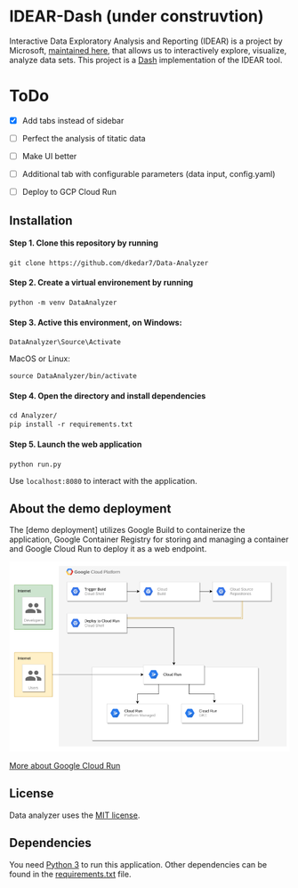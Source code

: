 # IDEAR-Dash (under construvtion)
Interactive Data Exploratory Analysis and Reporting (IDEAR) is a project by Microsoft, [maintained here](https://github.com/Azure/Azure-TDSP-Utilities/tree/master/DataScienceUtilities/DataReport-Utils/Python), that allows us to interactively explore, visualize, analyze data sets. This project is a [Dash](https://plotly.com/dash/) implementation of the IDEAR tool.

# ToDo
- [x] Add tabs instead of sidebar
- [ ] Perfect the analysis of titatic data
- [ ] Make UI better
- [ ] Additional tab with configurable parameters (data input, config.yaml)
- [ ] Deploy to GCP Cloud Run


## Installation

#### Step 1. Clone this repository by running

    git clone https://github.com/dkedar7/Data-Analyzer
    
#### Step 2. Create a virtual environement by running

    python -m venv DataAnalyzer
        
#### Step 3. Active this environment, on Windows:

    DataAnalyzer\Source\Activate

MacOS or Linux:

    source DataAnalyzer/bin/activate
    
#### Step 4. Open the directory and install dependencies

    cd Analyzer/
    pip install -r requirements.txt
    
#### Step 5. Launch the web application

    python run.py
    
Use `localhost:8080` to interact with the application.

## About the demo deployment

The [demo deployment] utilizes Google Build to containerize the application, Google Container Registry for storing and managing a container and Google Cloud Run to deploy it as a web endpoint.

![Cloud Run Architecture](https://github.com/dkedar7/Data-Analyzer/blob/master/Analyzer/assets/architecture.png?raw=true)

[More about Google Cloud Run](https://cloud.google.com/run/docs/)


## License
Data analyzer uses the [MIT license](https://github.com/dkedar7/IDEAR-Dash/blob/master/LICENSE).

## Dependencies

You need [Python 3](https://python3statement.org/) to run this application. Other dependencies can be found in the [requirements.txt](https://github.com/dkedar7/IDEAR-Dash/blob/master/Analyzer/requirements.txt) file.
